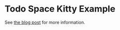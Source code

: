 # Todo Space Kitty Example

See [the blog post](http://blog.capsulecat.com/2016/01/17/getting-started-with-space-kitty/) for more information.